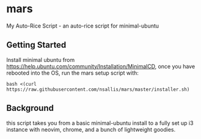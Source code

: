 # mars
My Auto-Rice Script - an auto-rice script for minimal-ubuntu

## Getting Started
Install minimal ubuntu from https://help.ubuntu.com/community/Installation/MinimalCD, once you have rebooted into the OS,
run the mars setup script with:
```
bash <(curl https://raw.githubusercontent.com/nsallis/mars/master/installer.sh)
```

## Background
this script takes you from a basic minimal-ubuntu install to a fully set up i3 instance with neovim, chrome, and a bunch of
lightweight goodies.
